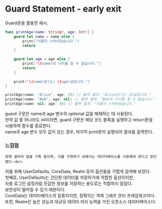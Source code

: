 # Guard Statement - early exit

Guard문을 활용한 예시.
```swift
func printAge(name: String?, age: Int?) {
    guard let name = name else {
        print("이름이 누락되었습니다.")
        return
    }
    
    guard let age = age else {
        print("\(name)의 나이를 알 수 없습니다.")
        return
    }
    
    print("\(name)은(는) \(age)살입니다.")
}

printAge(name: "Alice", age: 25) // 출력 결과: "Alice은(는) 25살입니다."
printAge(name: "Bob", age: nil) // 출력 결과: "Bob의 나이를 알 수 없습니다."
printAge(name: nil, age: 30) // 출력 결과: "이름이 누락되었습니다."
```
 guard 구문은 name과 age 변수의 optional 값을 해제하는 데 사용된다.<br>
만약 값 중 하나라도 nil이라면, guard 구문은 해당 코드 블록을 실행하고 return문을 사용하여 함수를 종료한다.<br>
name과 age 변수 모두 값이 있는 경우, 마지막 print문이 실행되어 결과를 출력한다.
 
### 느낌점
    현재 갤러리 앱을 기획 중이며, 이를 구현하기 위해서는 데이터베이스를 사용해야 한다고 판단했다.<br>
이를 위해 UserDefaults, CoreData, Realm 등의 옵션들을 가볍게 검색해 보았다.<br>
첫째로, UserDefaults는 간단한 데이터를 저장하기에 적합한 옵션이지만,<br>
자동 로그인 설정처럼 민감한 정보를 저장하는 용도로는 적합하지 않았다.<br>
보안성이 떨어질 수 있기 때문이다.<br>
CoreData는 데이터베이스의 일종이지만, 정확히는 객체 그래프 관리 프레임워크이다.<br>
또한, Realm은 높은 성능과 대규모 데이터 처리 능력을 가진 오픈소스 데이터베이스다.

